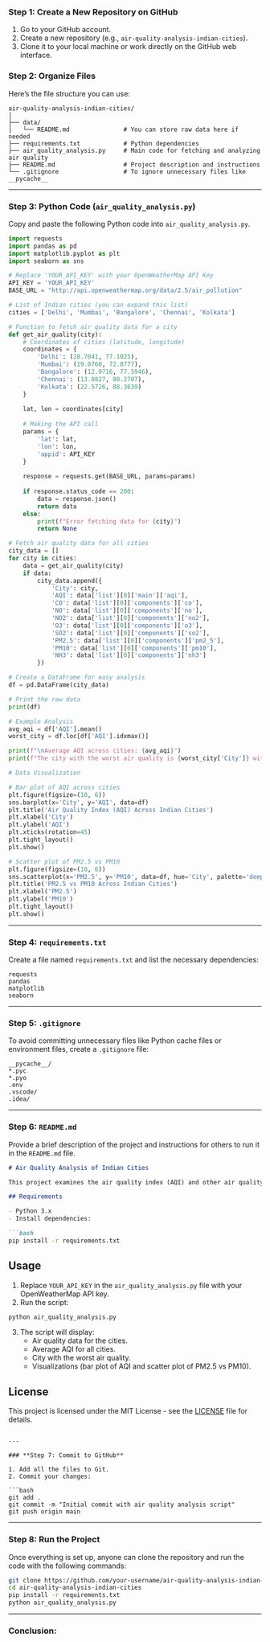 
### **Step 1: Create a New Repository on GitHub**

1. Go to your GitHub account.
2. Create a new repository (e.g., `air-quality-analysis-indian-cities`).
3. Clone it to your local machine or work directly on the GitHub web interface.

### **Step 2: Organize Files**

Here’s the file structure you can use:

```
air-quality-analysis-indian-cities/
│
├── data/
│   └── README.md               # You can store raw data here if needed
├── requirements.txt            # Python dependencies
├── air_quality_analysis.py     # Main code for fetching and analyzing air quality
├── README.md                   # Project description and instructions
└── .gitignore                  # To ignore unnecessary files like __pycache__
```

---

### **Step 3: Python Code (`air_quality_analysis.py`)**

Copy and paste the following Python code into `air_quality_analysis.py`.

```python
import requests
import pandas as pd
import matplotlib.pyplot as plt
import seaborn as sns

# Replace 'YOUR_API_KEY' with your OpenWeatherMap API Key
API_KEY = 'YOUR_API_KEY'
BASE_URL = "http://api.openweathermap.org/data/2.5/air_pollution"

# List of Indian cities (you can expand this list)
cities = ['Delhi', 'Mumbai', 'Bangalore', 'Chennai', 'Kolkata']

# Function to fetch air quality data for a city
def get_air_quality(city):
    # Coordinates of cities (latitude, longitude)
    coordinates = {
        'Delhi': (28.7041, 77.1025),
        'Mumbai': (19.0760, 72.8777),
        'Bangalore': (12.9716, 77.5946),
        'Chennai': (13.0827, 80.2707),
        'Kolkata': (22.5726, 88.3639)
    }
    
    lat, lon = coordinates[city]
    
    # Making the API call
    params = {
        'lat': lat,
        'lon': lon,
        'appid': API_KEY
    }
    
    response = requests.get(BASE_URL, params=params)
    
    if response.status_code == 200:
        data = response.json()
        return data
    else:
        print(f"Error fetching data for {city}")
        return None

# Fetch air quality data for all cities
city_data = []
for city in cities:
    data = get_air_quality(city)
    if data:
        city_data.append({
            'City': city,
            'AQI': data['list'][0]['main']['aqi'],
            'CO': data['list'][0]['components']['co'],
            'NO': data['list'][0]['components']['no'],
            'NO2': data['list'][0]['components']['no2'],
            'O3': data['list'][0]['components']['o3'],
            'SO2': data['list'][0]['components']['so2'],
            'PM2.5': data['list'][0]['components']['pm2_5'],
            'PM10': data['list'][0]['components']['pm10'],
            'NH3': data['list'][0]['components']['nh3']
        })

# Create a DataFrame for easy analysis
df = pd.DataFrame(city_data)

# Print the raw data
print(df)

# Example Analysis
avg_aqi = df['AQI'].mean()
worst_city = df.loc[df['AQI'].idxmax()]

print(f"\nAverage AQI across cities: {avg_aqi}")
print(f"The city with the worst air quality is {worst_city['City']} with AQI: {worst_city['AQI']}")

# Data Visualization

# Bar plot of AQI across cities
plt.figure(figsize=(10, 6))
sns.barplot(x='City', y='AQI', data=df)
plt.title('Air Quality Index (AQI) Across Indian Cities')
plt.xlabel('City')
plt.ylabel('AQI')
plt.xticks(rotation=45)
plt.tight_layout()
plt.show()

# Scatter plot of PM2.5 vs PM10
plt.figure(figsize=(10, 6))
sns.scatterplot(x='PM2.5', y='PM10', data=df, hue='City', palette='deep')
plt.title('PM2.5 vs PM10 Across Indian Cities')
plt.xlabel('PM2.5')
plt.ylabel('PM10')
plt.tight_layout()
plt.show()
```

---

### **Step 4: `requirements.txt`**

Create a file named `requirements.txt` and list the necessary dependencies:

```text
requests
pandas
matplotlib
seaborn
```

---

### **Step 5: `.gitignore`**

To avoid committing unnecessary files like Python cache files or environment files, create a `.gitignore` file:

```text
__pycache__/
*.pyc
*.pyo
.env
.vscode/
.idea/
```

---

### **Step 6: `README.md`**

Provide a brief description of the project and instructions for others to run it in the `README.md` file.

```markdown
# Air Quality Analysis of Indian Cities

This project examines the air quality index (AQI) and other air quality parameters (e.g., PM2.5, CO, NO2) of several Indian cities using OpenWeatherMap's Air Pollution API.

## Requirements

- Python 3.x
- Install dependencies:

```bash
pip install -r requirements.txt
```

## Usage

1. Replace `YOUR_API_KEY` in the `air_quality_analysis.py` file with your OpenWeatherMap API key.
2. Run the script:

```bash
python air_quality_analysis.py
```

3. The script will display:
   - Air quality data for the cities.
   - Average AQI for all cities.
   - City with the worst air quality.
   - Visualizations (bar plot of AQI and scatter plot of PM2.5 vs PM10).

## License

This project is licensed under the MIT License - see the [LICENSE](LICENSE) file for details.
```

---

### **Step 7: Commit to GitHub**

1. Add all the files to Git.
2. Commit your changes:

```bash
git add .
git commit -m "Initial commit with air quality analysis script"
git push origin main
```

---

### **Step 8: Run the Project**

Once everything is set up, anyone can clone the repository and run the code with the following commands:

```bash
git clone https://github.com/your-username/air-quality-analysis-indian-cities.git
cd air-quality-analysis-indian-cities
pip install -r requirements.txt
python air_quality_analysis.py
```

---

### Conclusion:
